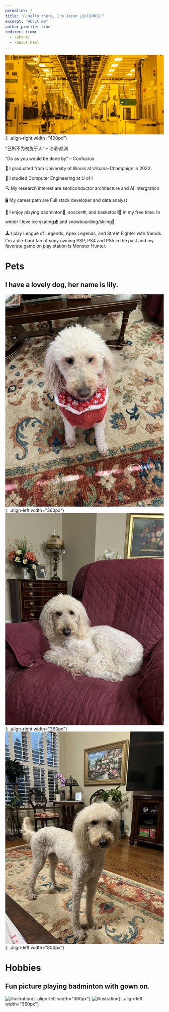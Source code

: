 ```yaml
---
permalink: /
title: "💪 Hello there, I'm Jason Liu(刘珅江)"
excerpt: "About me"
author_profile: true
redirect_from: 
  - /about/
  - /about.html
---
```


![illustration](/images/semiconductor_factory.jpg){: .align-right width="400px"}

<q>己所不为勿施于人</q> &#8211; 论语·颜渊

<q>Do as you would be done by</q> &#8211; Confucius

👏 I graduated from University of Illinois at Urbana-Champaign in 2022.

📘 I studied Computer Engineering at U of I

🔍 My research interest are semiconductor architecture and AI intergration

🖥️ My career path are Full stack developer and data analyst

🎯 I enjoy playing badminton🏸, soccer⚽, and basketball🏀 in my free time. 
In winter I love ice skating⛸️ and snowboarding/skiing🎿

🕹️ I play League of Legends, Apex Legends, and Street Fighter with friends.
I'm a die-hard fan of sony owning PSP, PS4 and PS5 in the past and my favorate game on play station is Monster Hunter.

Pets
======

I have a lovely dog, her name is lily.
------
![illustration](/images/dog1.jpg){: .align-left width="360px"}
![illustration](/images/dog2.jpg){: .align-right width="360px"}
![illustration](/images/dog3.jpg){: .align-left width="800px"}


Hobbies
======

Fun picture playing badminton with gown on.
------
![illustration](/images/badminton1.jpg){: .align-left width="360px"}
![illustration](/images/badminton2.jpg){: .align-left width="360px"}

